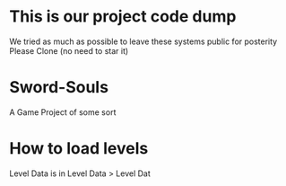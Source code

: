 # This is our project code dump

We tried as much as possible to leave these systems public for posterity 
Please Clone (no need to star it)

# Sword-Souls
A Game Project of some sort

# How to load levels

Level Data is in Level Data > Level Dat
